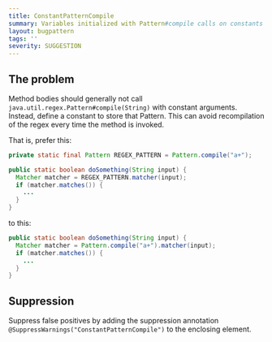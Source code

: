 ```yaml
---
title: ConstantPatternCompile
summary: Variables initialized with Pattern#compile calls on constants can be constants
layout: bugpattern
tags: ''
severity: SUGGESTION
---
```


<!--
*** AUTO-GENERATED, DO NOT MODIFY ***
To make changes, edit the @BugPattern annotation or the explanation in docs/bugpattern.
-->


## The problem
Method bodies should generally not call
`java.util.regex.Pattern#compile(String)` with constant arguments. Instead,
define a constant to store that Pattern. This can avoid recompilation of the
regex every time the method is invoked.

That is, prefer this:

```java
private static final Pattern REGEX_PATTERN = Pattern.compile("a+");

public static boolean doSomething(String input) {
  Matcher matcher = REGEX_PATTERN.matcher(input);
  if (matcher.matches()) {
    ...
  }
}
```

to this:

```java
public static boolean doSomething(String input) {
  Matcher matcher = Pattern.compile("a+").matcher(input);
  if (matcher.matches()) {
    ...
  }
}
```

## Suppression
Suppress false positives by adding the suppression annotation `@SuppressWarnings("ConstantPatternCompile")` to the enclosing element.
